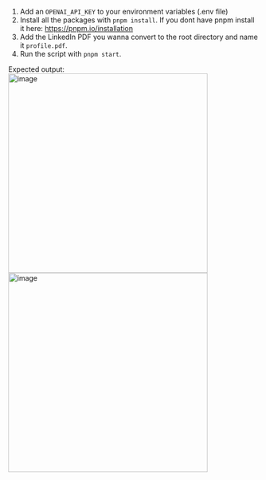 1. Add an `OPENAI_API_KEY` to your environment variables (.env file)
2. Install all the packages with `pnpm install`. If you dont have pnpm install it here: https://pnpm.io/installation
3. Add the LinkedIn PDF you wanna convert to the root directory and name it `profile.pdf`.
4. Run the script with `pnpm start`.

Expected output: <br>
<img width="400" alt="image" src="https://github.com/user-attachments/assets/f5282fe9-b8b4-442b-bebe-721029ee7204">
<br>
<img width="400" alt="image" src="https://github.com/user-attachments/assets/04bdb18c-51d4-4375-8620-ace64e93480f">
